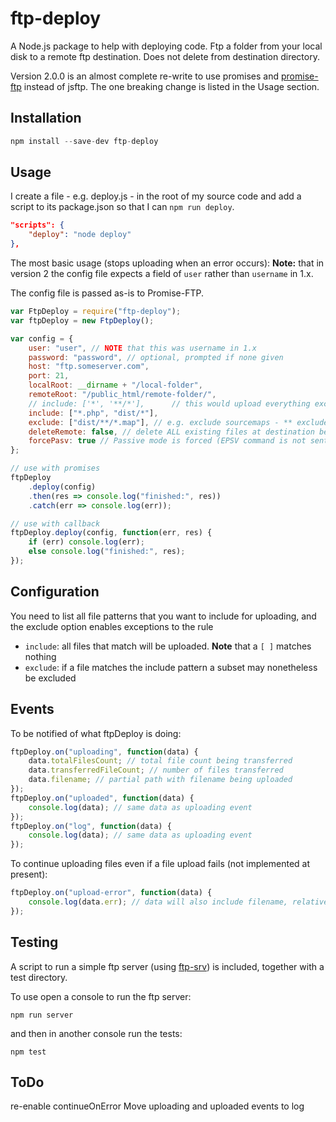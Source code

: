 # ftp-deploy

A Node.js package to help with deploying code. Ftp a folder from your local disk to a remote ftp destination. Does not delete from destination directory.

Version 2.0.0 is an almost complete re-write to use promises and [promise-ftp](https://github.com/realtymaps/promise-ftp) instead of jsftp. The one breaking change is listed in the Usage section.

## Installation

```js
npm install --save-dev ftp-deploy
```

## Usage

I create a file - e.g. deploy.js - in the root of my source code and add a script to its package.json so that I can `npm run deploy`.

```json
"scripts": {
    "deploy": "node deploy"
},
```

The most basic usage (stops uploading when an error occurs):
**Note:** that in version 2 the config file expects a field of `user` rather than `username` in 1.x.

The config file is passed as-is to Promise-FTP.

```js
var FtpDeploy = require("ftp-deploy");
var ftpDeploy = new FtpDeploy();

var config = {
    user: "user", // NOTE that this was username in 1.x
    password: "password", // optional, prompted if none given
    host: "ftp.someserver.com",
    port: 21,
    localRoot: __dirname + "/local-folder",
    remoteRoot: "/public_html/remote-folder/",
    // include: ['*', '**/*'],      // this would upload everything except dot files
    include: ["*.php", "dist/*"],
    exclude: ["dist/**/*.map"], // e.g. exclude sourcemaps - ** exclude: [] if nothing to exclude **
    deleteRemote: false, // delete ALL existing files at destination before uploading, if true
    forcePasv: true // Passive mode is forced (EPSV command is not sent)
};

// use with promises
ftpDeploy
    .deploy(config)
    .then(res => console.log("finished:", res))
    .catch(err => console.log(err));

// use with callback
ftpDeploy.deploy(config, function(err, res) {
    if (err) console.log(err);
    else console.log("finished:", res);
});
```

## Configuration

You need to list all file patterns that you want to include for uploading, and the exclude option enables exceptions to the rule

-   `include`: all files that match will be uploaded. **Note** that a `[ ]` matches nothing
-   `exclude`: if a file matches the include pattern a subset may nonetheless be excluded

## Events

To be notified of what ftpDeploy is doing:

```js
ftpDeploy.on("uploading", function(data) {
    data.totalFilesCount; // total file count being transferred
    data.transferredFileCount; // number of files transferred
    data.filename; // partial path with filename being uploaded
});
ftpDeploy.on("uploaded", function(data) {
    console.log(data); // same data as uploading event
});
ftpDeploy.on("log", function(data) {
    console.log(data); // same data as uploading event
});
```

To continue uploading files even if a file upload fails (not implemented at present):

```js
ftpDeploy.on("upload-error", function(data) {
    console.log(data.err); // data will also include filename, relativePath, and other goodies
});
```

## Testing

A script to run a simple ftp server (using [ftp-srv](https://github.com/trs/ftp-srv)) is included, together with a test directory.

To use open a console to run the ftp server:

```
npm run server
```

and then in another console run the tests:

```
npm test
```

## ToDo

re-enable continueOnError
Move uploading and uploaded events to log
